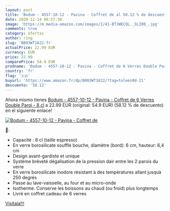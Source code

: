 ```yaml
---
layout: post
title: 'Bodum - 4557-10-12 - Pavina - Coffret de al 58.12 % de descuento'
date: 2020-12-14 00:57:30
image: 'https://m.media-amazon.com/images/I/41-BTJWECQL._SL200_.jpg'
comments: true
category: ofertas
author: ring
slug: 'B003WT1622-fr'
actualPrice: 22.99 EUR
currency: EUR
price: 22.99
comparePrice: 54.9 EUR
prodname: 'Bodum - 4557-10-12 - Pavina - Coffret de 6 Verres Double Paroi - 8 cl'
country: 'fr'
flag: '🇫🇷'
buyurl: 'https://www.amazon.fr/dp/B003WT1622/?tag=tolees0d-21'
descuento: '58.12'
---
```


Ahora mismo tienes [Bodum - 4557-10-12 - Pavina - Coffret de 6 Verres Double Paroi - 8 cl](https://www.amazon.fr/dp/B003WT1622/?tag=tolees0d-21) a 22.99 EUR (original: 54.9 EUR) (58.12 %  de descuento) en el siguiente enlace!

[![Bodum - 4557-10-12 - Pavina - Coffret de](https://m.media-amazon.com/images/I/41-BTJWECQL._SL200_.jpg)](https://www.amazon.fr/dp/B003WT1622/?tag=tolees0d-21)

🔎:

- Capacité : 8 cl (taille espresso)
- En verre borosilicate soufflé bouche, diamètre (bord): 6 cm, hauteur: 6,4 cm
- Design avant-gardiste et unique
- Système bréveté dégalisation de la pression dair entre les 2 parois du verre
- En verre borosilicate inodore résistant à des températures allant jusquà 250 degrés
- Passe au lave-vaisselle, au four et au micro-onde
- Isotherme. Conserve les boissons au chaud (ou froid) plus longtemps
- Livré en coffret cadeau de 6 verres

[Visítala!!!](https://www.amazon.fr/dp/B003WT1622/?tag=tolees0d-21)
